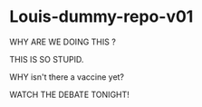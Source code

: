 # Louis-dummy-repo-v01

WHY
ARE
WE 
DOING 
THIS
?

THIS 
IS
SO
STUPID.

WHY
isn't 
there
a 
vaccine
yet?

WATCH THE DEBATE TONIGHT!
